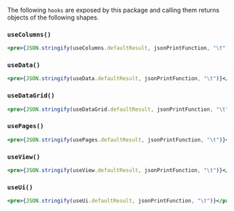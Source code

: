 The following `hooks` are exposed by this package and calling them returns objects of the following shapes.

### `useColumns()`
```jsx
<pre>{JSON.stringify(useColumns.defaultResult, jsonPrintFunction, "\t")}</pre>
```

### `useData()`
```jsx
<pre>{JSON.stringify(useData.defaultResult, jsonPrintFunction, "\t")}</pre>
```

### `useDataGrid()`
```jsx
<pre>{JSON.stringify(useDataGrid.defaultResult, jsonPrintFunction, "\t")}</pre>
```

### `usePages()`
```jsx
<pre>{JSON.stringify(usePages.defaultResult, jsonPrintFunction, "\t")}</pre>
```

### `useView()`
```jsx
<pre>{JSON.stringify(useView.defaultResult, jsonPrintFunction, "\t")}</pre>
```

### `useUi()`
```jsx
<pre>{JSON.stringify(useUi.defaultResult, jsonPrintFunction, "\t")}</pre>
```